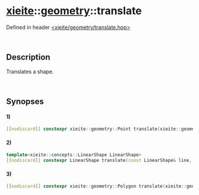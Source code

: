 # [xieite](../../xieite.md)\:\:[geometry](../../geometry.md)\:\:translate
Defined in header [<xieite/geometry/translate.hpp>](../../../include/xieite/geometry/translate.hpp)

&nbsp;

## Description
Translates a shape.

&nbsp;

## Synopses
#### 1)
```cpp
[[nodiscard]] constexpr xieite::geometry::Point translate(xieite::geometry::Point point, xieite::geometry::Point difference) noexcept;
```
#### 2)
```cpp
template<xieite::concepts::LinearShape LinearShape>
[[nodiscard]] constexpr LinearShape translate(const LinearShape& line, xieite::geometry::Point difference) noexcept;
```
#### 3)
```cpp
[[nodiscard]] constexpr xieite::geometry::Polygon translate(xieite::geometry::Polygon polygon, xieite::geometry::Point difference) noexcept;
```

